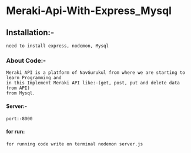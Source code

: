 # Meraki-Api-With-Express_Mysql

## Installation:-
```
need to install express, nodemon, Mysql 
```

### About Code:-
```
Meraki API is a platform of NavGurukul from where we are starting to learn Programming and 
in this Implement Meraki API like:-(get, post, put and delete data from API) 
from Mysql.
```

#### Server:-
```
port:-8000
```

#### for run:
```
for running code write on terminal nodemon server.js
```
